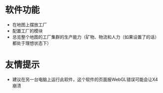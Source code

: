 # 软件功能

- 在地图上摆放工厂
- 配置工厂的模块
- 总览整个地图的工厂集群的生产能力（矿物、物流和人力（如果设置了的话）都处于理想状态下）

# 友情提示

- 建议在另一台电脑上运行此软件，这个软件的页面报WebGL错误可能会让X4崩溃

